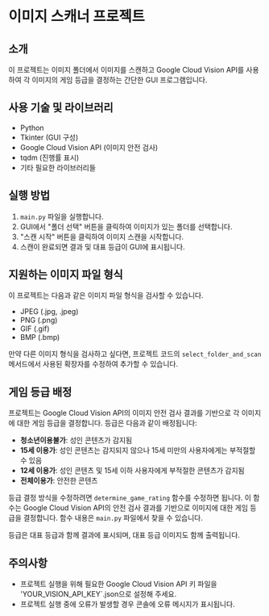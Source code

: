 # 이미지 스캐너 프로젝트

## 소개
이 프로젝트는 이미지 폴더에서 이미지를 스캔하고 Google Cloud Vision API를 사용하여 각 이미지의 게임 등급을 결정하는 간단한 GUI 프로그램입니다.

## 사용 기술 및 라이브러리
- Python
- Tkinter (GUI 구성)
- Google Cloud Vision API (이미지 안전 검사)
- tqdm (진행률 표시)
- 기타 필요한 라이브러리들

## 실행 방법
1. `main.py` 파일을 실행합니다.
2. GUI에서 "폴더 선택" 버튼을 클릭하여 이미지가 있는 폴더를 선택합니다.
3. "스캔 시작" 버튼을 클릭하여 이미지 스캔을 시작합니다.
4. 스캔이 완료되면 결과 및 대표 등급이 GUI에 표시됩니다.

## 지원하는 이미지 파일 형식
이 프로젝트는 다음과 같은 이미지 파일 형식을 검사할 수 있습니다.
- JPEG (.jpg, .jpeg)
- PNG (.png)
- GIF (.gif)
- BMP (.bmp)

만약 다른 이미지 형식을 검사하고 싶다면, 프로젝트 코드의 `select_folder_and_scan` 메서드에서 사용된 확장자를 수정하여 추가할 수 있습니다.

## 게임 등급 배정
프로젝트는 Google Cloud Vision API의 이미지 안전 검사 결과를 기반으로 각 이미지에 대한 게임 등급을 결정합니다. 등급은 다음과 같이 배정됩니다:

- **청소년이용불가**: 성인 콘텐츠가 감지됨
- **15세 이용가**: 성인 콘텐츠는 감지되지 않으나 15세 미만의 사용자에게는 부적절할 수 있음
- **12세 이용가**: 성인 콘텐츠 및 15세 이하 사용자에게 부적절한 콘텐츠가 감지됨
- **전체이용가**: 안전한 콘텐츠

등급 결정 방식을 수정하려면 `determine_game_rating` 함수를 수정하면 됩니다. 이 함수는 Google Cloud Vision API의 안전 검사 결과를 기반으로 이미지에 대한 게임 등급을 결정합니다. 함수 내용은 `main.py` 파일에서 찾을 수 있습니다.

등급은 대표 등급과 함께 결과에 표시되며, 대표 등급 이미지도 함께 출력됩니다.

## 주의사항
- 프로젝트 실행을 위해 필요한 Google Cloud Vision API 키 파일을 'YOUR_VISION_API_KEY`.json으로 설정해 주세요.
- 프로젝트 실행 중에 오류가 발생할 경우 콘솔에 오류 메시지가 표시됩니다.

